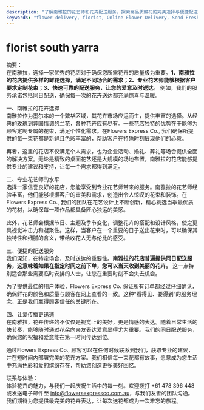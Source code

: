 ```yaml
---
description: "了解南雅拉的花艺师和花卉配送服务，探索高品质鲜花的完美选择与便捷配送。"
keywords: "flower delivery, florist, Online Flower Delivery, Send Fresh Flowers in Melbourne"
---
```

# florist south yarra

摘要：  
在南雅拉，选择一家优秀的花店对于确保您所需花卉的质量极为重要。**1、南雅拉的花店提供多样的鲜花选择，满足不同场合的需求；2、专业花艺师能够根据客户要求定制花束；3、快速可靠的配送服务，让您的爱意及时送达。** 例如，我们的服务承诺包括同日配送，确保每一次的花卉送达都充满惊喜与温暖。

一、南雅拉的花卉选择  
南雅拉作为墨尔本的一个繁华区域，其花卉市场应运而生，提供丰富的选择。从经典的玫瑰到异国情调的兰花，各种花卉应有尽有。一些花店独特的优势在于能够为顾客定制专属的花束，满足个性化需求。在Flowers Express Co., 我们确保所提供的每一束花都是新鲜且色彩丰富的，帮助客户在特殊时刻展现他们的心意。

再者，这里的花店不仅满足个人需求，也为企业活动、婚礼、葬礼等场合提供全面的解决方案。无论是精致的桌面花艺还是大规模的场地布置，南雅拉的花店能够提供专业的建议和支持，让每一个需求都得到满足。

二、专业花艺师的水平  
选择一家信誉良好的花店，您能享受到专业花艺师带来的服务。南雅拉的花艺师经验丰富，他们能够根据客户的审美和需求，创造出令人惊叹的花束和装饰。在Flowers Express Co., 我们的团队在花艺设计上不断创新，精心挑选当季最优质的花材，以确保每一项作品都具备匠心独运的美感。

此外，花艺师会根据节日、主题及季节变化，调整花卉的搭配和设计风格，使之更具视觉冲击力和凝聚性。这样，当客户在一个重要的日子送出花束时，可以确保其独特性和细腻的含义，带给收花人无与伦比的感受。

三、便捷的配送服务  
我们深知，在特定场合，及时送达的重要性。**南雅拉的花店普遍提供同日配送服务，这意味着如果在指定时间之前下单，您可以当天收到美丽的花卉。** 这一点特别适合那些需要临时安排的人士，让您在重要时刻不会失去机会。

为了提供最佳的用户体验，Flowers Express Co. 保证所有订单都经过仔细确认，确保鲜花的颜色和质量与顾客在网上查看的一致。这种“看得见、要得到”的服务理念，正是我们赢得顾客信任的关键所在。

四、让爱传播更迅速  
在南雅拉，花卉传递的不仅仅是视觉上的美好，更是情感的表达。随着日常生活的快节奏，能够随时通过花朵向亲友表达爱意显得尤为重要。我们的同日配送服务，确保您的祝福和爱意能在第一时间传达到位。

通过Flowers Express Co., 顾客可以在任何时候联系到我们，获取专业的建议，并在短时间内部署完美的花卉方案。我们相信每一束花都有故事，愿意成为您生活中充满色彩和爱的缤纷存在，帮助您创造更多美好回忆。

联系与体验：  
体验花卉的魅力，与我们一起庆祝生活中的每一刻。欢迎拨打 +61 478 396 448 或发送电子邮件至 info@flowersexpressco.com.au，与我们友善的团队沟通。我们期待为您提供最完美的花卉表达，让每次送花都成为一次难忘的旅程。
